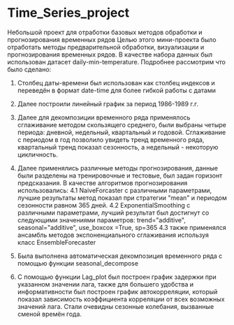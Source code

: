 # Time_Series_project
Небольшой проект для отработки базовых методов обработки и прогнозирования временных рядов
Целью этого мини-проекта было отработать методы предварительной обработки, визуализации и прогнозирования временных рядов. В качестве набора данных был использован датасет daily-min-temperature. 
Подробнее рассмотрим что было сделано:
1. Столбец даты-времени был использован как столбец индексов и переведён в формат date-time для более гибкой работы с датами
2. Далее построили линейный график за период 1986-1989 г.г.
3. Далее для декомпозиции временного ряда применялось сглаживание методом скользящего среднего, были выбраны четыре периода: дневной, недельный, квартальный и годовой. Сглаживание с периодом в год позволило увидеть тренд временного ряда, квартальный тренд показал сезонность, а недельный - некоторую цикличность.
4. Далее применялись различные методы прогнозирования, данные были разделены на тренировочные и тестовые, был задан горизонт предсказания. В качестве алгоритмов прогнозирования использовались:
   4.1 NaiveForcaster с различными параметрами, лучшие результаты метод показал при стратегии "mean" и периодом сезонности равном 365 дней.
   4.2 ExponentialSmoothing с различными параметрами, лучший результат был достигнут со следующими значениями параметров: trend="additive", seasonal="additive", use_boxcox =True, sp=365
   4.3 также применялся ансамбль методов экспоненциального сглаживания используя класс EnsembleForecaster

5. Была выполнена автоматическая декомпозиция временного ряда с помощью функции seasonal_decompose
6. С помощью функции Lag_plot был построен график задержки при указанном значении лага, также для большего удобства и информативности был построен график автокорреляции, который показал зависимость коэффициента корреляции от всех возможных значений лага. Стали очевидны сезонные колебания, вызванные сменой времён года. 
